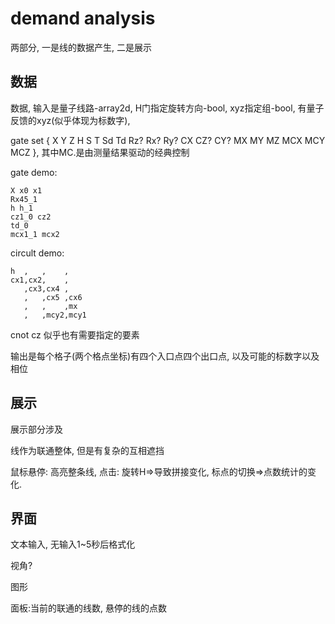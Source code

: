 # demand analysis

两部分, 一是线的数据产生, 二是展示  

## 数据

数据, 输入是量子线路-array2d, H门指定旋转方向-bool, xyz指定组-bool, 有量子反馈的xyz(似乎体现为标数字), 

gate set { X Y Z H S T Sd Td Rz? Rx? Ry? CX CZ? CY? MX MY MZ MCX MCY MCZ }, 其中MC.是由测量结果驱动的经典控制

gate demo:
```
X x0 x1
Rx45_1
h h_1
cz1_0 cz2
td_0
mcx1_1 mcx2
```

circult demo:
```
h  ,   ,    ,    
cx1,cx2,    ,    
   ,cx3,cx4 ,    
   ,   ,cx5 ,cx6 
   ,   ,    ,mx  
   ,   ,mcy2,mcy1
```

cnot cz 似乎也有需要指定的要素

输出是每个格子(两个格点坐标)有四个入口点四个出口点, 以及可能的标数字以及相位  

## 展示

展示部分涉及 

线作为联通整体, 但是有复杂的互相遮挡

鼠标悬停: 高亮整条线, 点击: 旋转H=>导致拼接变化, 标点的切换=>点数统计的变化. 

## 界面

文本输入, 无输入1~5秒后格式化

视角?

图形

面板:当前的联通的线数, 悬停的线的点数

